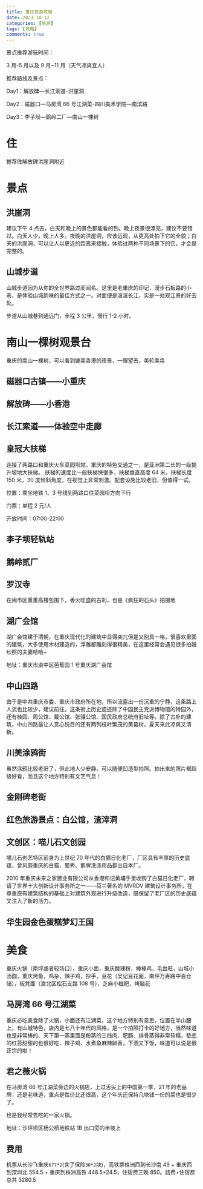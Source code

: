 ```yaml
---
title: 重庆旅游攻略
date: 2023-10-12
categories: [旅游]
tags: [攻略]
comments: true
---
```


景点推荐游玩时间：

3 月-5 月以及 9 月~11 月（天气凉爽宜人）

推荐路线及景点：

Day1：解放碑—长江索道-洪崖洞

Day2：磁器口—马房湾 66 号江湖菜-四川美术学院—南滨路

Day3：李子坝—鹅岭二厂—南山一棵树

# 住

推荐住解放碑洪崖洞附近

# 景点

## 洪崖洞

建议下午 4 点去，白天和晚上的景色都能看的到。晚上夜景很漂亮，建议不要错过。白天人少，晚上人多。夜晚的洪崖洞，应该远观，从更高处拍下它的全貌；白天的洪崖洞，可以让人以更近的距离来接触，体验过两种不同场景下的它，才会是完整的。

## 山城步道

山城步道因为从你的全世界路过而闻名。这里是老重庆的印记，漫步石板路的小巷，是体验山城韵味的最佳方式之一。对面便是滚滚长江，实是一处观江景的好去处。

步道从山城巷到通远门，全程 3 公里，慢行 1-2 小时。

# 南山一棵树观景台

重庆的南山一棵树，可以看到媲美香港的夜景，一眼望去，美轮美奂

## 磁器口古镇——小重庆

## 解放碑——小香港

## 长江索道——体验空中走廊

## 皇冠大扶梯

连接了两路口和重庆火车菜园坝站，重庆的特色交通之一，是亚洲第二长的一级提升坡地大扶梯。 扶梯的速度比一般扶梯快很多，扶梯垂直高度 64 米，扶梯长度 150 米，30 度倾斜角度，在视觉上非常刺激。配套设施比较老旧，但值得一试。

位置：乘坐地铁 1、3 号线到两路口往菜园坝方向下行

门票：单程 2 元/人

开放时间：07:00-22:00

## 李子坝轻轨站

## 鹅岭贰厂

## 罗汉寺

在闹市区重重高楼包围下，香火旺盛的古刹，也是《疯狂的石头》拍摄地

## 湖广会馆

湖广会馆建于清朝，在重庆现代化的建筑中显得突兀但是又别具一格，很喜欢里面的建筑，大多使用木材建造的，浮雕都雕刻得很精美，在这里经常会遇见很多拍婚纱照的夫妻哈哈~

地址：重庆市渝中区芭蕉园 1 号重庆湖广会馆

## 中山四路

由于是中共重庆市委、重庆市政府所在地，所以流露出一份沉重的宁静，这条路上人流也比较少，建议前往。这条街上历史遗迹除了中国民主党派博物馆的特园外，还有桂园、周公馆、戴公馆、张骧公馆、国民政府总统府旧址等。除了古朴的建筑，中山四路最让人赏心悦目的还有两列枝叶繁茂的黄葛树，夏天来此凉爽又清新。

## 川美涂鸦街

虽然涂鸦比较老旧了，但此地人少安静，可以随便凹造型拍照。拍出来的照片都超级好看，而且这个地方特别有文艺气息！

## 金刚碑老街

## 红色旅游景点：白公馆，渣滓洞

## 文创区：喵儿石文创园

喵儿石创艺特区前身为上世纪 70 年代的白猫日化老厂，厂区具有丰厚的历史底蕴，曾风靡重庆的白猫、蜀秀、鹅牌洗涤用品都出自本厂。

2010 年重庆未来之家置业有限公司从香港和记黄埔手里收购了白猫日化老厂，聘请了世界十大创新设计事务所之一——荷兰著名的 MVRDV 建筑设计事务所，在尊重原有建筑结构的基础上对建筑外观进行升级改造，既保留了老厂区的历史底蕴又注入了新的活力。

## 华生园金色蛋糕梦幻王国

# 美食

重庆火锅（南坪或者较场口），重庆小面，重庆酸辣粉，棒棒鸡，毛血旺，山城小汤圆，重庆烤鱼，鸡杂，辣子鸡，抄手，豆花（吴记豆花面，南坪万寿路中百仓储），板凳面（渝北区松石支路 108 号），芝麻小糍粑，烤脑花

## 马房湾 66 号江湖菜

重庆必吃美食除了火锅，小面还有江湖菜，这个地方特别有意思，位置在半山腰上，有山城特色，店内是七八十年代的风格，是一个拍照打卡的好地方，当然味道也是非常棒的、天下第一蒸里面是粉蒸的三线肉、肥肠、排骨蒸得非常软糯，垫底的红苕甜甜的也很好吃、辣子鸡、水煮鱼麻辣鲜香，下酒又下饭，味道可以说是很正宗的啦！

## 君之薇火锅

在马房湾 66 号江湖菜旁边的火锅店，上过舌尖上的中国第一季，21 年的老品牌，还是老味道、重点是性价比还很高，这个年头还保持几块钱一份的菜也是很少了。

也是我经常去吃的一家火锅。

地址：沙坪坝区杨公桥地铁站 1B 出口旁的半坡上

## 费用

机票从长沙飞重庆`677*2`(含了保险`30*2`块)，高铁票株洲西到长沙南 49 + 重庆西到深圳北 554.5 + 重庆到株洲高铁 448.5+24.5，住宿费三晚 850。路费+住宿费总共 3280.5
